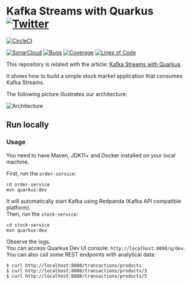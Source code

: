 # Kafka Streams with Quarkus [![Twitter](https://img.shields.io/twitter/follow/piotr_minkowski.svg?style=social&logo=twitter&label=Follow%20Me)](https://twitter.com/piotr_minkowski)

[![CircleCI](https://circleci.com/gh/piomin/sample-quarkus-kafka-streams.svg?style=svg)](https://circleci.com/gh/piomin/sample-quarkus-kafka-streams)

[![SonarCloud](https://sonarcloud.io/images/project_badges/sonarcloud-black.svg)](https://sonarcloud.io/dashboard?id=piomin_sample-quarkus-kafka-streams)
[![Bugs](https://sonarcloud.io/api/project_badges/measure?project=piomin_sample-quarkus-kafka-streams&metric=bugs)](https://sonarcloud.io/dashboard?id=piomin_sample-quarkus-kafka-streams)
[![Coverage](https://sonarcloud.io/api/project_badges/measure?project=piomin_sample-quarkus-kafka-streams&metric=coverage)](https://sonarcloud.io/dashboard?id=piomin_sample-quarkus-kafka-streams)
[![Lines of Code](https://sonarcloud.io/api/project_badges/measure?project=piomin_sample-quarkus-kafka-streams&metric=ncloc)](https://sonarcloud.io/dashboard?id=piomin_sample-quarkus-kafka-streams)

This repository is related with the article: [Kafka Streams with Quarkus](https://piotrminkowski.com/2021/11/24/kafka-streams-with-quarkus/).

It shows how to build a simple stock market application that consumes Kafka Streams.

The following picture illustrates our architecture:

<img src="https://i1.wp.com/piotrminkowski.com/wp-content/uploads/2021/11/Screenshot-2021-11-23-at-09.52.58.png?ssl=1" title="Architecture"><br/>

## Run locally

### Usage
You need to have Maven, JDK11+ and Docker installed on your local machine.

First, run the `order-service`:
```shell
cd order-service
mvn quarkus:dev
```

It will automatically start Kafka using Redpanda (Kafka API compatible platform). \
Then, run the `stock-service`:
```shell
cd stock-service
mvn quarkus:dev
```

Observe the logs. \
You can access Quarkus Dev UI console: `http://localhost:8080/q/dev`. \
You can also call some REST endpoints with analytical data:
```shell
$ curl http://localhost:8080/transactions/products
$ curl http://localhost:8080/transactions/products/3
$ curl http://localhost:8080/transactions/products/5
```